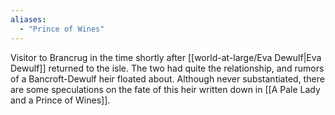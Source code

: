 ```yaml
---
aliases:
  - "Prince of Wines"
---
```


Visitor to Brancrug in the time shortly after [[world-at-large/Eva Dewulf|Eva Dewulf]] returned to the isle. The two had quite the relationship, and rumors of a Bancroft-Dewulf heir floated about. Although never substantiated, there are some speculations on the fate of this heir written down in [[A Pale Lady and a Prince of Wines]]. 